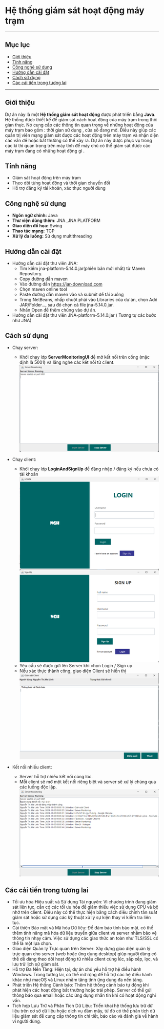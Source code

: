 


# Hệ thống giám sát hoạt động máy trạm
---

## Mục lục
- [Giới thiệu](#giới-thiệu)
- [Tính năng](#tính-năng)
- [Công nghệ sử dụng](#công-nghệ-sử-dụng)
- [Hướng dẫn cài đặt](#hướng-dẫn-cài-đặt)
- [Cách sử dụng](#cách-sử-dụng)
- [Các cải tiến trong tương lai](#các-cải-tiến-trong-tương-lai)

---
## Giới thiệu
Dự án này là một **Hệ thống giám sát hoạt động** được phát triển bằng **Java**. Hệ thống được thiết kế để giám sát cách hoạt động của máy trạm trong thời gian thực. Nó cung cấp các thông tin quan trọng về những hoạt động của máy trạm bao gồm : thời gian sử dụng , cửa sổ đang mở. Điều này giúp các quản trị viên mạng giám sát được các hoạt động trên máy trạm và nhận diện các vấn đề hoặc bất thường có thể xảy ra. Dự án này được phục vụ trong các kì thi quan trọng trên máy tính để máy chủ có thể giám sát được các máy trạm đang có những hoạt động gì .

## Tính năng
- Giám sát hoạt động trên máy trạm 
- Theo dõi từng hoạt động và thời gian chuyển đổi
- Hỗ trợ đăng ký tài khoản, xác thực người dùng

## Công nghệ sử dụng
- **Ngôn ngữ chính:** Java
- **Thư viện dùng thêm:** JNA ,JNA PLATFORM
- **Giao diện đồ họa:** Swing 
- **Thao tác mạng:** TCP 
- **Xử lý đa luồng:** Sử dụng multithreading 


## Hướng dẫn cài đặt
- Hướng dẫn cài đặt thư viên JNA:
  + Tìm kiếm jna-platform-5.14.0.jar(phiên bản mới nhất) từ Maven Repository.
  + Copy đường dẫn maven
  + Vào đường dẫn https://jar-download.com
  + Chọn maven online tool
  + Paste đường dẫn maven vào và submit để tải xuống
  + Trong NetBeans, nhấp chuột phải vào Libraries của dự án, chọn Add JAR/Folder..., sau đó chọn cả file jna-5.14.0.jar.
  + Nhấn Open để thêm chúng vào dự án.
- Hướng dẫn cài đặt thư viên JNA-platform-5.14.0.jar ( Tương tự các bước như JNA)


## Cách sử dụng
- Chạy server:
  + Khởi chạy lớp **ServerMonitoringUI** để mở kết nối trên cổng (mặc định là 5001) và lắng nghe các kết nối từ client.
![Giao diện server](Server-Client-Monitoring-System/Asset/startserver.png)



- Chạy client:
  + Khởi chạy lớp **LoginAndSignUp** để đăng nhập / đăng ký nếu chưa có tài khoản
![Giao diện server](Server-Client-Monitoring-System/Asset/login.png)
![Giao diện server](Server-Client-Monitoring-System/Asset/signup.png)
  + Yêu cầu sẽ được gửi lên Server khi chọn Login / Sign up
  + Nếu xác thực thành công, giao diện Client sẽ hiển thị
![Giao diện server](Server-Client-Monitoring-System/Asset/client.png)
- Kết nối nhiều client:
  + Server hỗ trợ nhiều kết nối cùng lúc. 
  + Mỗi client sẽ mở một kết nối riêng biệt và server sẽ xử lý chúng qua các luồng độc lập.
![Giao diện server](Server-Client-Monitoring-System/Asset/servermonitor.png)

## Các cải tiến trong tương lai
- Tối ưu hóa Hiệu suất và Sử dụng Tài nguyên: Vì chương trình đang giám sát liên tục, cần có các tối ưu hóa để giảm thiểu việc sử dụng CPU và bộ nhớ trên client. Điều này có thể thực hiện bằng cách điều chỉnh tần suất giám sát hoặc sử dụng các kỹ thuật xử lý sự kiện thay vì kiểm tra liên tục.
- Cải thiện Bảo mật và Mã hóa Dữ liệu: Để đảm bảo tính bảo mật, có thể thêm tính năng mã hóa dữ liệu truyền giữa client và server nhằm bảo vệ thông tin nhạy cảm. Việc sử dụng các giao thức an toàn như TLS/SSL có thể là một lựa chọn.
- Giao diện Quản lý Trực quan trên Server: Xây dựng giao diện quản lý trực quan cho server (web hoặc ứng dụng desktop) giúp người dùng có thể dễ dàng theo dõi hoạt động từ nhiều client cùng lúc, sắp xếp, lọc, và lưu trữ lịch sử giám sát.
- Hỗ trợ Đa Nền Tảng: Hiện tại, dự án chủ yếu hỗ trợ hệ điều hành Windows. Trong tương lai, có thể mở rộng để hỗ trợ các hệ điều hành khác như macOS và Linux nhằm tăng tính ứng dụng đa nền tảng.
- Phát triển Hệ thống Cảnh báo: Thêm hệ thống cảnh báo tự động khi phát hiện các hoạt động bất thường hoặc trái phép. Server có thể gửi thông báo qua email hoặc các ứng dụng nhắn tin khi có hoạt động nghi vấn.
- Tích hợp Lưu Trữ và Phân Tích Dữ Liệu: Triển khai hệ thống lưu trữ dữ liệu trên cơ sở dữ liệu hoặc dịch vụ đám mây, từ đó có thể phân tích dữ liệu giám sát để cung cấp thông tin chi tiết, báo cáo và đánh giá về hành vi người dùng.









 

